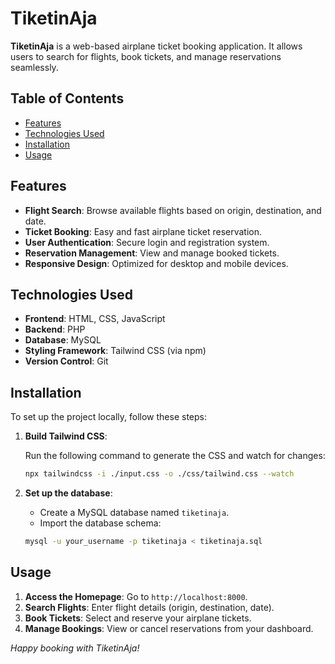 # TiketinAja

**TiketinAja** is a web-based airplane ticket booking application. It allows users to search for flights, book tickets, and manage reservations seamlessly.

## Table of Contents

- [Features](#features)
- [Technologies Used](#technologies-used)
- [Installation](#installation)
- [Usage](#usage)

## Features

- **Flight Search**: Browse available flights based on origin, destination, and date.
- **Ticket Booking**: Easy and fast airplane ticket reservation.
- **User Authentication**: Secure login and registration system.
- **Reservation Management**: View and manage booked tickets.
- **Responsive Design**: Optimized for desktop and mobile devices.

## Technologies Used

- **Frontend**: HTML, CSS, JavaScript
- **Backend**: PHP
- **Database**: MySQL
- **Styling Framework**: Tailwind CSS (via npm)
- **Version Control**: Git

## Installation

To set up the project locally, follow these steps:

1. **Build Tailwind CSS**:

   Run the following command to generate the CSS and watch for changes:

   ```bash
   npx tailwindcss -i ./input.css -o ./css/tailwind.css --watch
   ```

2. **Set up the database**:

   - Create a MySQL database named `tiketinaja`.
   - Import the database schema:

   ```bash
   mysql -u your_username -p tiketinaja < tiketinaja.sql
   ```

## Usage

1. **Access the Homepage**: Go to `http://localhost:8000`.
2. **Search Flights**: Enter flight details (origin, destination, date).
3. **Book Tickets**: Select and reserve your airplane tickets.
4. **Manage Bookings**: View or cancel reservations from your dashboard.

*Happy booking with TiketinAja!*
